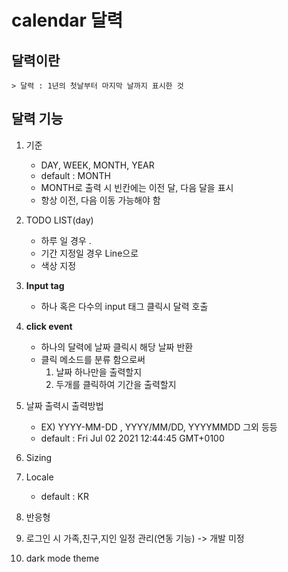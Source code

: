 # calendar 달력

## 달력이란

    > 달력 : 1년의 첫날부터 마지막 날까지 표시한 것

## 달력 기능

1. 기준
   - DAY, WEEK, MONTH, YEAR
   - default : MONTH
   - MONTH로 출력 시 빈칸에는 이전 달, 다음 달을 표시
   - 항상 이전, 다음 이동 가능해야 함
2. TODO LIST(day)

   - 하루 일 경우 .
   - 기간 지정일 경우 Line으로
   - 색상 지정

3. **Input tag**

   - 하나 혹은 다수의 input 태그 클릭시 달력 호출

4. **click event**

   - 하나의 달력에 날짜 클릭시 해당 날짜 반환
   - 클릭 메소드를 분류 함으로써
     1. 날짜 하나만을 출력할지
     2. 두개를 클릭하여 기간을 출력할지

5. 날짜 출력시 출력방법
   - EX) YYYY-MM-DD , YYYY/MM/DD, YYYYMMDD 그외 등등
   - default : Fri Jul 02 2021 12:44:45 GMT+0100
6. Sizing

7. Locale

   - default : KR

8. 반응형

9. 로그인 시 가족,친구,지인 일정 관리(연동 기능) -> 개발 미정

10. dark mode theme
